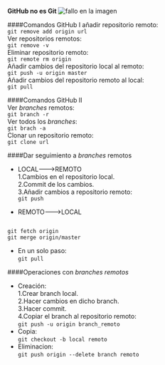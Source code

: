 **GitHub no es Git**
![fallo en la imagen](https://lh6.googleusercontent.com/Ry--MLieGMXkpHMcJGe9NhyGulLIXpXRE5xQB-_rt_u4BEzv06YNrBOHA3iXjUCoHTGPPdH1m4rDoF_tw9xlDaZgluV9pFsP9U4dU9p3OP4cHMxcTDx8jEksJevNUYbSMw)

####Comandos GitHub I
añadir repositorio remoto:  
`git remove add origin url`  
Ver repositorios remotos:  
`git remove -v`  
Eliminar repositorio remoto:  
`git remote rm origin`  
Añadir cambios del repositorio local al remoto:  
`git push -u origin master`  
Añadir cambios del repositorio remoto al local:  
`git pull`  


####Comandos GitHub II  
Ver *branches* remotos:  
`git branch -r`  
Ver todos los *branches*:  
`git brach -a`  
Clonar un repositorio remoto:  
`git clone url`  

####Dar seguimiento a *branches* remotos  
* LOCAL--->REMOTO  
1.Cambios en el repositorio local.  
2.Commit de los cambios.  
3.Añadir cambios a repositorio remoto:  
`git push`  

* REMOTO--->LOCAL  
~~~

git fetch origin  
git merge origin/master

~~~  

* En un solo paso:  
`git pull`  


####Operaciones con *branches remotos*  
* Creación:  
1.Crear branch local.  
2.Hacer cambios en dicho branch.  
3.Hacer commit.  
4.Copiar el branch al repositorio remoto:  
`git push -u origin branch_remoto`  
* Copia:  
`git checkout -b local remoto`  
* Eliminacion:  
`git push origin --delete branch remoto`
